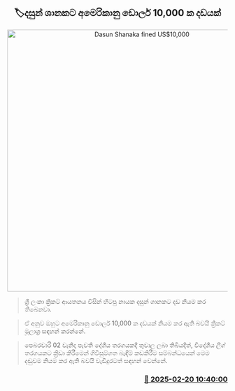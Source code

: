 <p align='center'><b><h2 align='center' title='Dasun Shanaka fined US$10,000'>🏷දසුන් ශානකට අමෙරිකානු ඩොලර් 10,000 ක දඩයක්</h2></b></p>
<p align='center'><img src='https://helakuru.sgp1.cdn.digitaloceanspaces.com/esana/images/lib/dasun-shanaka-h.jpg' width='600' alt='Dasun Shanaka fined US$10,000'></p>

> ශ්‍රී ලංකා ක්‍රිකට් ආයතනය විසින් හිටපු නායක දසුන් ශානකට දඩ නියම කර තිබෙනවා.

> ඒ අනුව ඔහුට අමෙරිකානු ඩොලර් 10,000 ක දඩයක් නියම කර ඇති බවයි ක්‍රිකට් මූලාශ්‍ර සඳහන් කරන්නේ.

> පෙබරවාරි 02 වැනිදා පැවති දේශීය තරගයකදී තුවාල ලබා තිබියදීත්, විදේශීය ලීග් තරගයකට ක්‍රීඩා කිරීමෙන් ගිවිසුම්ගත බැඳීම් කඩකිරීම සම්බන්ධයෙන් මෙම දඬුවම නියම කර ඇති බවයි වැඩිදුරටත් සඳහන් වෙන්නේ.



<h3 align='right'><a href='https://www.helakuru.lk/esana/p/107654/'>📅 2025-02-20 10:40:00</a></h3>
